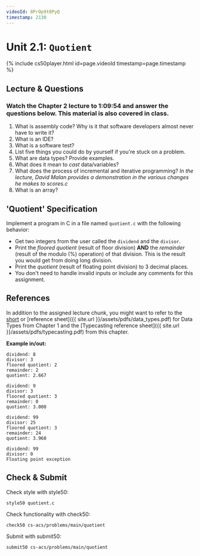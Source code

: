 ```yaml
---
videoId: 8PrOp9t0PyQ
timestamp: 2130
---
```

# Unit 2.1: `Quotient`

{% include cs50player.html id=page.videoId timestamp=page.timestamp %}
## Lecture & Questions
### Watch the Chapter 2 lecture to 1:09:54 and answer the questions below. This material is also covered in class.
1. What is assembly code? Why is it that software developers almost never have to write it?
2. What is an IDE?
3. What is a software test?
4. List five things you could do by yourself if you're stuck on a problem.
5. What are data types? Provide examples. 
6. What does it mean to _cast_ data/variables?
7. What does the process of incremental and iterative programming? _In the lecture, David Malan provides a demonstration in the various changes he makes to scores.c_
4. What is an array?

## 'Quotient' Specification
Implement a program in C in a file named `quotient.c` with the following behavior:
- Get two integers from the user called the `dividend` and the `divisor`.
- Print the _floored quotient_ (result of floor division) __AND__ the _remainder_ (result of the modulo (%) operation) of that division. This is the result you would get from doing long division.
- Print the _quotient_ (result of floating point division) to 3 decimal places.
- You don't need to handle invalid inputs or include any comments for this assignment.

## References
In addition to the assigned lecture chunk, you might want to refer to the [short](https://www.youtube.com/embed/q6K8KMqt8wQ) or [reference sheet]({{ site.url }}/assets/pdfs/data_types.pdf) for Data Types from Chapter 1 and the [Typecasting reference sheet]({{ site.url }}/assets/pdfs/typecasting.pdf) from this chapter.


__Example in/out:__
```
dividend: 8
divisor: 3
floored quotient: 2
remainder: 2
quotient: 2.667

```

```
dividend: 9
divisor: 3
floored quotient: 3
remainder: 0
quotient: 3.000

```

```
dividend: 99
divisor: 25
floored quotient: 3
remainder: 24
quotient: 3.960

```

```
dividend: 99
divisor: 0
Floating point exception

```

## Check & Submit
Check style with style50:
```
style50 quotient.c
```

Check functionality with check50:
```
check50 cs-acs/problems/main/quotient
```

Submit with submit50:
```
submit50 cs-acs/problems/main/quotient
```